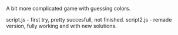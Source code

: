 A bit more complicated game with guessing colors.

script.js - first try, pretty succesfull, not finished.
script2.js - remade version, fully working and with new solutions.
